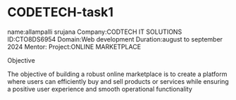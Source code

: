 # CODETECH-task1
name:allampalli srujana
Company:CODTECH IT SOLUTIONS
ID:CTO8DS6954
Domain:Web development
Duration:august to september 2024
Mentor:
Project:ONLINE MARKETPLACE


Objective

The objective of building a robust online marketplace is to create a platform where users can efficiently buy and sell products or services while ensuring a positive user experience and smooth operational functionality
